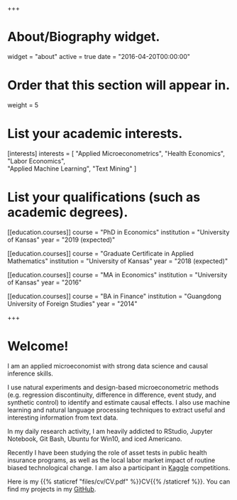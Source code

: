+++
# About/Biography widget.
widget = "about"
active = true
date = "2016-04-20T00:00:00"

# Order that this section will appear in.
weight = 5

# List your academic interests.
[interests]
  interests = [
  	"Applied Microeconometrics",
  	"Health Economics",
    "Labor Economics",  
    "Applied Machine Learning", 
    "Text Mining"
  ]

# List your qualifications (such as academic degrees).
[[education.courses]]
  course = "PhD in Economics"
  institution = "University of Kansas"
  year = "2019 (expected)"

[[education.courses]]
  course = "Graduate Certificate in Applied Mathematics"
  institution = "University of Kansas"
  year = "2018 (expected)"

[[education.courses]]
  course = "MA in Economics"
  institution = "University of Kansas"
  year = "2016"

[[education.courses]]
  course = "BA in Finance"
  institution = "Guangdong University of Foreign Studies"
  year = "2014"
 
+++

# Welcome!

I am an applied microeconomist with strong data science and causal inference skills. 

I use natural experiments and design-based microeconometric methods (e.g. regression discontinuity, difference in difference, event study, and synthetic control) to identify and estimate causal effects. I also use machine learning and natural language processing techniques to extract useful and interesting information from text data.

In my daily research activity, I am heavily addicted to RStudio, Jupyter Notebook, Git Bash, Ubuntu for Win10, and iced Americano.

Recently I have been studying the role of asset tests in public health insurance programs, as well as the local labor market impact of routine biased technological change. I am also a participant in [Kaggle](https://www.kaggle.com/dg040301) competitions.

Here is my {{% staticref "files/cv/CV.pdf" %}}CV{{% /staticref %}}. You can find my projects in my [GitHub](https://github.com/JiachengHe).
